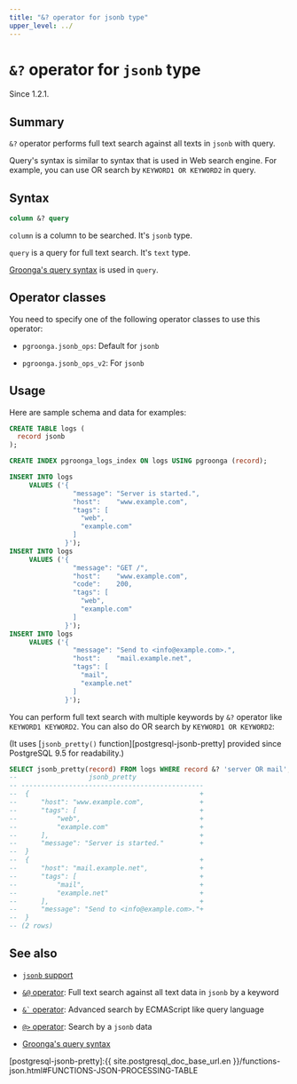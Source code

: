 ```yaml
---
title: "&? operator for jsonb type"
upper_level: ../
---
```


# `&?` operator for `jsonb` type

Since 1.2.1.

## Summary

`&?` operator performs full text search against all texts in `jsonb` with query.

Query's syntax is similar to syntax that is used in Web search engine. For example, you can use OR search by `KEYWORD1 OR KEYWORD2` in query.

## Syntax

```sql
column &? query
```

`column` is a column to be searched. It's `jsonb` type.

`query` is a query for full text search. It's `text` type.

[Groonga's query syntax][groonga-query-syntax] is used in `query`.

## Operator classes

You need to specify one of the following operator classes to use this operator:

  * `pgroonga.jsonb_ops`: Default for `jsonb`

  * `pgroonga.jsonb_ops_v2`: For `jsonb`

## Usage

Here are sample schema and data for examples:

```sql
CREATE TABLE logs (
  record jsonb
);

CREATE INDEX pgroonga_logs_index ON logs USING pgroonga (record);

INSERT INTO logs
     VALUES ('{
                "message": "Server is started.",
                "host":    "www.example.com",
                "tags": [
                  "web",
                  "example.com"
                ]
              }');
INSERT INTO logs
     VALUES ('{
                "message": "GET /",
                "host":    "www.example.com",
                "code":    200,
                "tags": [
                  "web",
                  "example.com"
                ]
              }');
INSERT INTO logs
     VALUES ('{
                "message": "Send to <info@example.com>.",
                "host":    "mail.example.net",
                "tags": [
                  "mail",
                  "example.net"
                ]
              }');
```

You can perform full text search with multiple keywords by `&?` operator like `KEYWORD1 KEYWORD2`. You can also do OR search by `KEYWORD1 OR KEYWORD2`:

(It uses [`jsonb_pretty()` function][postgresql-jsonb-pretty] provided since PostgreSQL 9.5 for readability.)

```sql
SELECT jsonb_pretty(record) FROM logs WHERE record &? 'server OR mail';
--                  jsonb_pretty                 
-- ----------------------------------------------
--  {                                           +
--      "host": "www.example.com",              +
--      "tags": [                               +
--          "web",                              +
--          "example.com"                       +
--      ],                                      +
--      "message": "Server is started."         +
--  }
--  {                                           +
--      "host": "mail.example.net",             +
--      "tags": [                               +
--          "mail",                             +
--          "example.net"                       +
--      ],                                      +
--      "message": "Send to <info@example.com>."+
--  }
-- (2 rows)
```

## See also

  * [`jsonb` support][jsonb]

  * [`&@` operator][match-jsonb-v2]: Full text search against all text data in `jsonb` by a keyword

  * [`` &` `` operator][script-jsonb-v2]: Advanced search by ECMAScript like query language

  * [`@>` operator][contain-jsonb]: Search by a `jsonb` data

  * [Groonga's query syntax][groonga-query-syntax]

[jsonb]:../jsonb.html

[match-jsonb-v2]:match-jsonb-v2.html
[script-jsonb-v2]:script-jsonb-v2.html
[contain-jsonb]:contain-jsonb.html

[groonga-query-syntax]:http://groonga.org/docs/reference/grn_expr/query_syntax.html
[postgresql-jsonb-pretty]:{{ site.postgresql_doc_base_url.en }}/functions-json.html#FUNCTIONS-JSON-PROCESSING-TABLE
